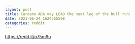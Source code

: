 ```yaml
--- 
layout: post 
title: Cardano ADA may LEAD the next leg of the bull run! 
date: 2021-06-24 1624555598 
categories: reddit 
--- 
```

https://redd.it/o75m9u